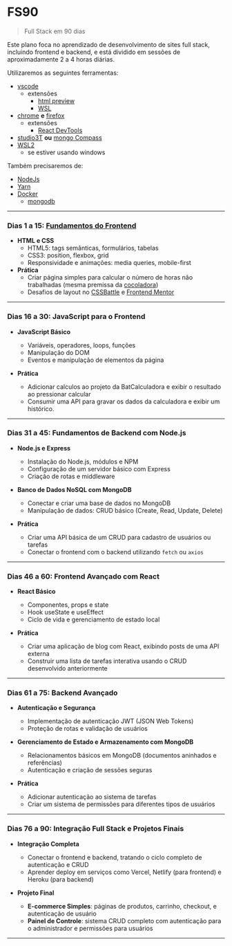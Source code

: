 
# FS90
> Full Stack em 90 dias

Este plano foca no aprendizado de desenvolvimento de sites full stack, incluindo frontend e backend, e está dividido em sessões de aproximadamente 2 a 4 horas diárias.

Utilizaremos as seguintes ferramentas:
- [vscode](https://code.visualstudio.com/Download)
    - extensões
        - [html preview](https://marketplace.visualstudio.com/items?itemName=george-alisson.html-preview-vscode)
        - [WSL](https://marketplace.visualstudio.com/items?itemName=ms-vscode-remote.remote-wsl)
- [chrome](https://www.google.com.br/chrome/) **e** [firefox](https://www.mozilla.org/pt-PT/firefox/new/)
    - extensões
        - [React DevTools](https://react.dev/learn/react-developer-tools)
- [studio3T](https://studio3t.com/download/) **ou** [mongo Compass](https://www.mongodb.com/try/download/compass)
- [WSL2](https://learn.microsoft.com/pt-br/windows/wsl/install)
    - se estiver usando windows 

Também precisaremos de:
- [NodeJs](https://nodejs.org/en/download/package-manager)
- [Yarn](https://classic.yarnpkg.com/lang/en/docs/install/)
- [Docker](https://www.docker.com/)
    - [mongodb](https://hub.docker.com/_/mongo/)


---

### Dias 1 a 15: [Fundamentos do Frontend](./d1-d15.md)

- **HTML e CSS**  
  - HTML5: tags semânticas, formulários, tabelas
  - CSS3: position, flexbox, grid
  - Responsividade e animações: media queries, mobile-first
- **Prática**
  - Criar página simples para calcular o número de horas não trabalhadas (mesma premissa da [cocoladora](https://cocoladora.com/))
  - Desafios de layout no [CSSBattle](https://cssbattle.dev) e [Frontend Mentor](https://www.frontendmentor.io/)

---

### **Dias 16 a 30: JavaScript para o Frontend**

- **JavaScript Básico**
  - Variáveis, operadores, loops, funções
  - Manipulação do DOM
  - Eventos e manipulação de elementos da página

- **Prática**
  - Adicionar calculos ao projeto da BatCalculadora e exibir o resultado ao pressionar calcular
  - Consumir uma API para gravar os dados da calculadora e exibir um histórico.

---

### **Dias 31 a 45: Fundamentos de Backend com Node.js**

- **Node.js e Express**
  - Instalação do Node.js, módulos e NPM
  - Configuração de um servidor básico com Express
  - Criação de rotas e middleware

- **Banco de Dados NoSQL com MongoDB**
  - Conectar e criar uma base de dados no MongoDB
  - Manipulação de dados: CRUD básico (Create, Read, Update, Delete)

- **Prática**
  - Criar uma API básica de um CRUD para cadastro de usuários ou tarefas
  - Conectar o frontend com o backend utilizando `fetch` ou `axios`

---

### **Dias 46 a 60: Frontend Avançado com React**

- **React Básico**
  - Componentes, props e state
  - Hook useState e useEffect
  - Ciclo de vida e gerenciamento de estado local

- **Prática**
  - Criar uma aplicação de blog com React, exibindo posts de uma API externa
  - Construir uma lista de tarefas interativa usando o CRUD desenvolvido anteriormente

---

### **Dias 61 a 75: Backend Avançado**

- **Autenticação e Segurança**
  - Implementação de autenticação JWT (JSON Web Tokens)
  - Proteção de rotas e validação de usuários

- **Gerenciamento de Estado e Armazenamento com MongoDB**
  - Relacionamentos básicos em MongoDB (documentos aninhados e referências)
  - Autenticação e criação de sessões seguras

- **Prática**
  - Adicionar autenticação ao sistema de tarefas
  - Criar um sistema de permissões para diferentes tipos de usuários

---

### **Dias 76 a 90: Integração Full Stack e Projetos Finais**

- **Integração Completa**
  - Conectar o frontend e backend, tratando o ciclo completo de autenticação e CRUD
  - Aprender deploy em serviços como Vercel, Netlify (para frontend) e Heroku (para backend)

- **Projeto Final**
  - **E-commerce Simples**: páginas de produtos, carrinho, checkout, e autenticação de usuário
  - **Painel de Controle**: sistema CRUD completo com autenticação para o administrador e permissões para usuários

---
